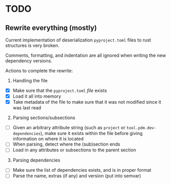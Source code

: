 # TODO

## Rewrite everything (mostly)

Current implementation of deserialization `pyproject.toml` files to rust structures is very broken.

Comments, formatting, and indentation are all ignored when writing the new dependency versions.

Actions to complete the rewrite:

1. Handling the file

- [x] Make sure that the `pyproject.toml` *file* exists
- [x] Load it all into memory
- [x] Take metadata of the file to make sure that it was not modified since it was last read

2. Parsing sections/subsections

- [ ] Given an arbitrary attribute string (such as `project` or `tool.pdm.dev-dependencies`), make sure it exists within the file before giving information on where it is located
- [ ] When parsing, detect where the (sub)section ends
- [ ] Load in any attributes or subsections to the parent section

3. Parsing dependencies

- [ ] Make sure the list of dependencies exists, and is in proper format
- [ ] Parse the name, extras (if any) and version (put into semvar)

